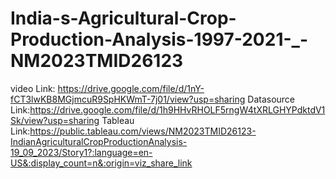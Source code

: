 # India-s-Agricultural-Crop-Production-Analysis-1997-2021-_-NM2023TMID26123
video Link: https://drive.google.com/file/d/1nY-fCT3lwKB8MGjmcuR9SpHKWmT-7j01/view?usp=sharing
Datasource Link:https://drive.google.com/file/d/1h9HHvRHOLF5rngW4tXRLGHYPdktdV1Sk/view?usp=sharing
Tableau Link:https://public.tableau.com/views/NM2023TMID26123-IndianAgriculturalCropProductionAnalysis-19_09_2023/Story1?:language=en-US&:display_count=n&:origin=viz_share_link
